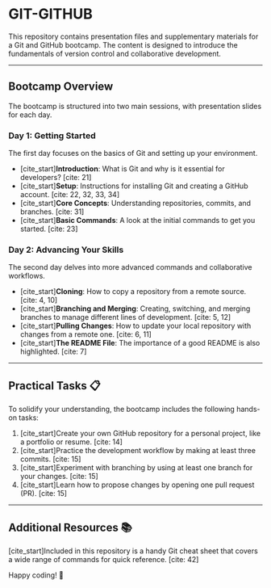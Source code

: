 # GIT-GITHUB

This repository contains presentation files and supplementary materials for a Git and GitHub bootcamp. The content is designed to introduce the fundamentals of version control and collaborative development.

---

## Bootcamp Overview

The bootcamp is structured into two main sessions, with presentation slides for each day.

### **Day 1: Getting Started**

The first day focuses on the basics of Git and setting up your environment.

* [cite_start]**Introduction**: What is Git and why is it essential for developers? [cite: 21]
* [cite_start]**Setup**: Instructions for installing Git and creating a GitHub account. [cite: 22, 32, 33, 34]
* [cite_start]**Core Concepts**: Understanding repositories, commits, and branches. [cite: 31]
* [cite_start]**Basic Commands**: A look at the initial commands to get you started. [cite: 23]

### **Day 2: Advancing Your Skills**

The second day delves into more advanced commands and collaborative workflows.

* [cite_start]**Cloning**: How to copy a repository from a remote source. [cite: 4, 10]
* [cite_start]**Branching and Merging**: Creating, switching, and merging branches to manage different lines of development. [cite: 5, 12]
* [cite_start]**Pulling Changes**: How to update your local repository with changes from a remote one. [cite: 6, 11]
* [cite_start]**The README File**: The importance of a good README is also highlighted. [cite: 7]

---

## Practical Tasks 📋

To solidify your understanding, the bootcamp includes the following hands-on tasks:

1.  [cite_start]Create your own GitHub repository for a personal project, like a portfolio or resume. [cite: 14]
2.  [cite_start]Practice the development workflow by making at least three commits. [cite: 15]
3.  [cite_start]Experiment with branching by using at least one branch for your changes. [cite: 15]
4.  [cite_start]Learn how to propose changes by opening one pull request (PR). [cite: 15]

---

## Additional Resources 📚

[cite_start]Included in this repository is a handy Git cheat sheet that covers a wide range of commands for quick reference. [cite: 42]

Happy coding! 🚀
